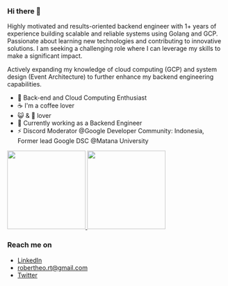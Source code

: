 ### Hi there 👋

Highly motivated and results-oriented backend engineer with 1+ years of experience building scalable and reliable systems using Golang and GCP. Passionate about learning new technologies and contributing to innovative solutions. I am seeking a challenging role where I can leverage my skills to make a significant impact.

Actively expanding my knowledge of cloud computing (GCP) and system design (Event Architecture) to further enhance my backend engineering capabilities.

- 🌱 Back-end and Cloud Computing Enthusiast
- ☕ I'm a coffee lover
- 😺 & 🐶 lover
- 🔭 Currently working as a Backend Engineer
- ⚡ Discord Moderator @Google Developer Community: Indonesia, Former lead Google DSC @Matana University


<p align="left">
<a href="https://github.com/robertheo15">
  <img height="180em" src="https://github-readme-stats-eight-theta.vercel.app/api?username=robertheo15&show_icons=true&theme=algolia&include_all_commits=true&count_private=true"/>
  <img height="180em" src="https://github-readme-stats-eight-theta.vercel.app/api/top-langs/?username=robertheo15&layout=compact&langs_count=8&theme=algolia"/>
</a>
</p>

### Reach me on
- <a href="https://www.linkedin.com/in/robertheo-rt/" target="_blank">LinkedIn</a>
- robertheo.rt@gmail.com
- <a href="https://twitter.com/robert_theeo" target="_blank">Twitter</a>

<!-- - 👯 I’m looking to collaborate on ...
- 🤔 I’m looking for help with ...
- 💬 Ask me about ...
- 📫 How to reach me: ...
- 😄 Pronouns: ...
- ⚡ Fun fact: ...
--!>


